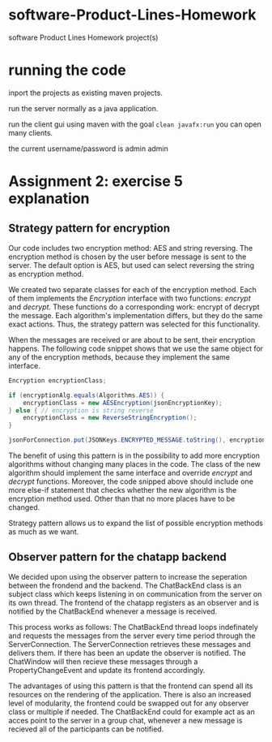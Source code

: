 # software-Product-Lines-Homework
software Product Lines Homework project(s)

# running the code

inport the projects as existing maven projects. 

run the server normally as a java application.

run the client gui using maven with the goal `clean javafx:run`
you can open many clients.

the current username/password is
admin
admin

# Assignment 2: exercise 5 explanation

## Strategy pattern for encryption

Our code includes two encryption method: AES and string reversing. 
The encryption method is chosen by the user before message is sent to the server. The default option is AES, but used can select reversing the string as encryption method.

We created two separate classes for each of the encryption method. Each of them implements the _Encryption_ interface with two functions: _encrypt_ and _decrypt_. 
These functions do a corresponding work: encrypt of decrypt the message. Each algorithm's implementation differs, but they do the same exact actions. Thus, the strategy pattern was selected for this functionality.

When the messages are received or are about to be sent, their encryption happens. The following code snippet shows that we use the same object for any of the encryption methods, because they implement the same interface. 

```java
Encryption encryptionClass;

if (encryptionAlg.equals(Algorithms.AES)) {
	encryptionClass = new AESEncryption(jsonEncryptionKey);
} else { // encryption is string reverse
	encryptionClass = new ReverseStringEncryption();
}

jsonForConnection.put(JSONKeys.ENCRYPTED_MESSAGE.toString(), encryptionClass.encrypt(message));
```

The benefit of using this pattern is in the possibility to add more encryption algorithms without changing many places in the code. The class of the new algorithm should implement the same interface and override _encrypt_ and _decrypt_ functions. Moreover, the code snipped above should include one more else-if statement that checks whether the new algorithm is the encryption method used. Other than that no more places have to be changed. 

Strategy pattern allows us to expand the list of possible encryption methods as much as we want.

## Observer pattern for the chatapp backend

We decided upon using the observer pattern to increase the seperation between the frondend and the backend. The ChatBackEnd class is an subject class which keeps listening in on communication from the server on its own thread. The frontend of the chatapp registers as an observer and is notified by the ChatBackEnd whenever a message is received.

This process works as follows: The ChatBackEnd thread loops indefinately and requests the messages from the server every time period through the ServerConnection. The ServerConnection retrieves these messages and delivers them. If there has been an update the observer is notified. The ChatWindow will then recieve these messages through a PropertyChangeEvent and update its frontend accordingly.

The advantages of using this pattern is that the frontend can spend all its resources on the rendering of the application. There is also an increased level of modularity, the frontend could be swapped out for any observer class or multiple if needed. The ChatBackEnd could for example act as an acces point to the server in a group chat, whenever a new message is recieved all of the participants can be notified.
